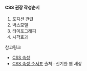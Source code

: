 #### CSS 권장 작성순서

1. 포지션 관련
2. 박스모델
3. 타이포그래피
4. 시각효과

참고링크
- [CSS 속성](http://blog.singihae.com/css-속성-순서/)
- [CSS 속성 순서표](https://docs.google.com/spreadsheets/d/1I0Se0_Ut6e3wDbctVZTp37caxzfK7K99mZHbhKtYVMw/edit)
출처 : 신기한 웹 세상
